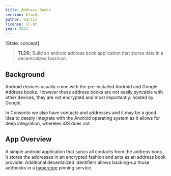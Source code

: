 ```yaml
---
title: Address Books
section: blocks
author: martin
license: CC-BY
year: 2021
---
```


[State: concept]

> **TLDR;** Build an android address book application that stores data in a decentralized fasshion.

## Background

Android devices usually come with the pre-installed Android and Google Address books. However these address
books are not easily syncable with other devices, they are not encrypted and most importantly: hosted by
Google.

In Consento we also have contacts and addresses and it may be a good idea to deeply integrate with the Android
operating system as it allows for deep integration, whereles iOS does not.

## App Overview

A simple android application that syncs all contacts from the address book. It stores the addresses in an
encrypted fashion and acts as an address book provider. Additional decentalized identifiers allows backing-up
those addbooks in a [hypercore](https://hypercore-protocol.org) pinning service.
